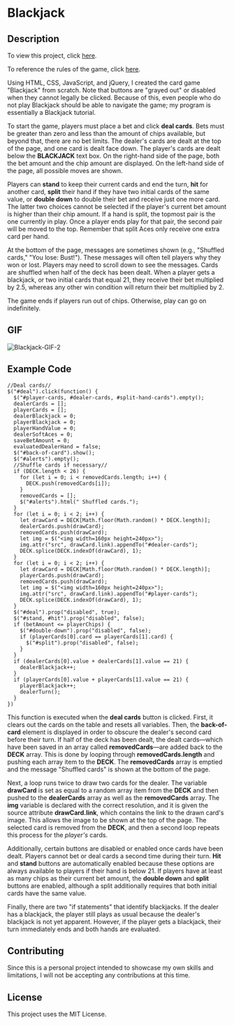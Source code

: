 
# Blackjack

## Description

To view this project, click [here](https://zacandcoder.github.io/blackjack/).

To reference the rules of the game, click [here](https://bicyclecards.com/how-to-play/blackjack/).

Using HTML, CSS, JavaScript, and jQuery, I created the card game "Blackjack" from scratch. Note that buttons are "grayed out" or disabled when they cannot legally be clicked. Because of this, even people who do not play Blackjack should be able to navigate the game; my program is essentially a Blackjack tutorial. 

To start the game, players must place a bet and click **deal cards**. Bets must be greater than zero and less than the amount of chips available, but beyond that, there are no bet limits. The dealer's cards are dealt at the top of the page, and one card is dealt face down. The player's cards are dealt below the **BLACKJACK** text box. On the right-hand side of the page, both the bet amount and the chip amount are displayed. On the left-hand side of the page, all possible moves are shown. 

Players can **stand** to keep their current cards and end the turn, **hit** for another card, **split** their hand if they have two initial cards of the same value, or **double down** to double their bet and receive just one more card. The latter two choices cannot be selected if the player's current bet amount is higher than their chip amount. If a hand is split, the topmost pair is the one currently in play. Once a player ends play for that pair, the second pair will be moved to the top. Remember that split Aces only receive one extra card per hand. 

At the bottom of the page, messages are sometimes shown (e.g., "Shuffled cards," "You lose: Bust!"). These messages will often tell players why they won or lost. Players may need to scroll down to see the messages. Cards are shuffled when half of the deck has been dealt. When a player gets a blackjack, or two initial cards that equal 21, they receive their bet multiplied by 2.5, whereas any other win condition will return their bet multiplied by 2. 

The game ends if players run out of chips. Otherwise, play can go on indefinitely. 

## GIF

![Blackjack-GIF-2](https://user-images.githubusercontent.com/91081344/137594215-88abcde4-4c69-4769-b14b-8547aae94a0b.gif)

## Example Code

```
//Deal cards//
$("#deal").click(function() {
  $("#player-cards, #dealer-cards, #split-hand-cards").empty();
  dealerCards = [];
  playerCards = [];
  dealerBlackjack = 0;
  playerBlackjack = 0;
  playerHandValue = 0;
  dealerSoftAces = 0;
  saveBetAmount = 0;
  evaluatedDealerHand = false;
  $("#back-of-card").show();
  $("#alerts").empty();
  //Shuffle cards if necessary//
  if (DECK.length < 26) {
    for (let i = 0; i < removedCards.length; i++) {
      DECK.push(removedCards[i]);
    }
    removedCards = [];
    $("#alerts").html(" Shuffled cards.");
  }
  for (let i = 0; i < 2; i++) {  
    let drawCard = DECK[Math.floor(Math.random() * DECK.length)];
    dealerCards.push(drawCard);
    removedCards.push(drawCard);
    let img = $("<img width=160px height=240px>");
    img.attr("src", drawCard.link).appendTo("#dealer-cards");
    DECK.splice(DECK.indexOf(drawCard), 1);
  }
  for (let i = 0; i < 2; i++) {  
    let drawCard = DECK[Math.floor(Math.random() * DECK.length)];
    playerCards.push(drawCard);
    removedCards.push(drawCard);
    let img = $("<img width=160px height=240px>");
    img.attr("src", drawCard.link).appendTo("#player-cards");
    DECK.splice(DECK.indexOf(drawCard), 1);
  }
  $("#deal").prop("disabled", true);
  $("#stand, #hit").prop("disabled", false);
  if (betAmount <= playerChips) {
    $("#double-down").prop("disabled", false);
    if (playerCards[0].card == playerCards[1].card) {
      $("#split").prop("disabled", false);
    }
  }  
  if (dealerCards[0].value + dealerCards[1].value == 21) {
    dealerBlackjack++;
  }
  if (playerCards[0].value + playerCards[1].value == 21) {
    playerBlackjack++;
    dealerTurn();
  }
})
```

This function is executed when the **deal cards** button is clicked. First, it clears out the cards on the table and resets all variables. Then, the **back-of-card** element is displayed in order to obscure the dealer's second card before their turn. If half of the deck has been dealt, the dealt cards—which have been saved in an array called **removedCards**—are added back to the **DECK** array. This is done by looping through **removedCards.length** and pushing each array item to the **DECK**. The **removedCards** array is emptied and the message "Shuffled cards" is shown at the bottom of the page.

Next, a loop runs twice to draw two cards for the dealer. The variable **drawCard** is set as equal to a random array item from the **DECK** and then pushed to the **dealerCards** array as well as the **removedCards** array. The **img** variable is declared with the correct resolution, and it is given the source attribute **drawCard.link**, which contains the link to the drawn card's image. This allows the image to be shown at the top of the page. The selected card is removed from the **DECK**, and then a second loop repeats this process for the *player's* cards. 

Additionally, certain buttons are disabled or enabled once cards have been dealt. Players cannot bet or deal cards a second time during their turn. **Hit** and **stand** buttons are automatically enabled because these options are always available to players if their hand is below 21. If players have at least as many chips as their current bet amount, the **double down** and **split** buttons are enabled, although a split additionally requires that both initial cards have the same value. 

Finally, there are two "if statements" that identify blackjacks. If the dealer has a blackjack, the player still plays as usual because the dealer's blackjack is not yet apparent. However, if the player gets a blackjack, their turn immediately ends and both hands are evaluated. 

## Contributing

Since this is a personal project intended to showcase my own skills and limitations, I will not be accepting any contributions at this time.

## License

This project uses the MIT License.
